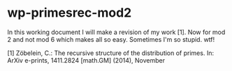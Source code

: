 # wp-primesrec-mod2
In this working document I will make a revision of my work [1]. Now for mod 2 and not mod 6 which makes all so easy. Sometimes I'm so stupid. wtf!

[1] Zöbelein, C.: The recursive structure of the distribution of primes. In: ArXiv
e-prints, 1411.2824 [math.GM] (2014), November

